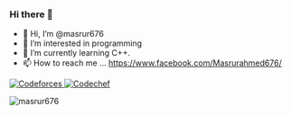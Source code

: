 ### Hi there 👋
- 👋 Hi, I’m @masrur676
- 👀 I’m interested in programming
- 🌱 I’m currently learning C++.
- 📫 How to reach me ... https://www.facebook.com/Masrurahmed676/

<a href="https://codeforces.com/profile/c231080_masrur">
    <img alt="Codeforces" src="https://cp-logo.vercel.app/codeforces/c231080_masrur"/>
</a>

<a href="https://www.codechef.com/users/masrur676">
    <img alt="Codechef" src="https://cp-logo.vercel.app/codechef/masrur676"/>
</a>

<p align="left"> <img src="https://komarev.com/ghpvc/?username=masrur676&label=Profile%20views&color=0e75b6&style=plastic" alt="masrur676" /> </p>
